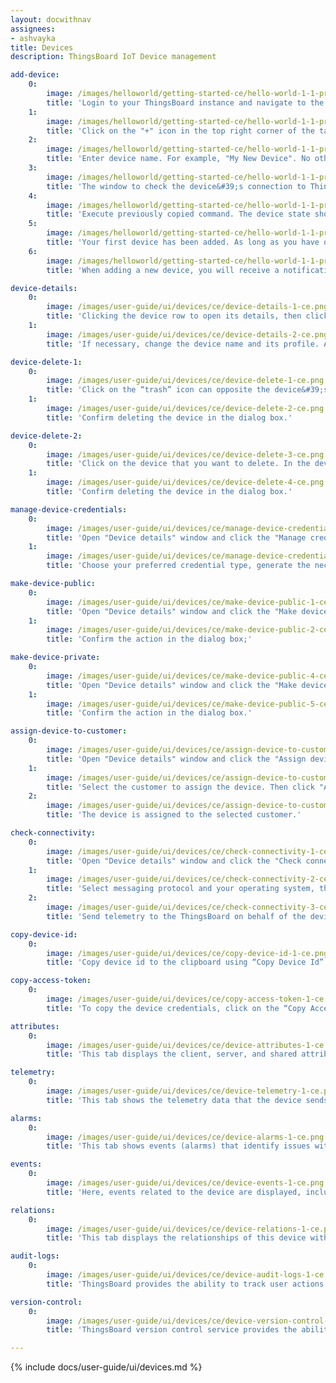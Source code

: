 ```yaml
---
layout: docwithnav
assignees:
- ashvayka
title: Devices
description: ThingsBoard IoT Device management

add-device:
    0:
        image: /images/helloworld/getting-started-ce/hello-world-1-1-provision-device-1-ce.png
        title: 'Login to your ThingsBoard instance and navigate to the "Entities". Then go to the "Devices" page;'
    1:
        image: /images/helloworld/getting-started-ce/hello-world-1-1-provision-device-2-ce.png
        title: 'Click on the "+" icon in the top right corner of the table and then select "Add new device";'
    2:
        image: /images/helloworld/getting-started-ce/hello-world-1-1-provision-device-3-ce.png
        title: 'Enter device name. For example, "My New Device". No other changes required at this time. Click "Add" to add the device;'
    3:
        image: /images/helloworld/getting-started-ce/hello-world-1-1-provision-device-connectivity-1-ce.png
        title: 'The window to check the device&#39;s connection to ThingsBoard will open. This step is optional. Select the messaging protocol and your operating system. Install the necessary client tools and copy the command;'
    4:
        image: /images/helloworld/getting-started-ce/hello-world-1-1-provision-device-connectivity-3-ce.png
        title: 'Execute previously copied command. The device state should be changed from "Inactive" to "Active" and you should see the published "temperature" readings. Then, close connectivity window;'
    5:
        image: /images/helloworld/getting-started-ce/hello-world-1-1-provision-device-4-ce.png
        title: 'Your first device has been added. As long as you have one device. But as new devices are added, they will be added to the top of the table, since the table sort devices using the time of the creation by default;'
    6:
        image: /images/helloworld/getting-started-ce/hello-world-1-1-provision-device-5-ce.png
        title: 'When adding a new device, you will receive a notification. You can view it by clicking on the "bell" icon in the top right corner.'

device-details:
    0:
        image: /images/user-guide/ui/devices/ce/device-details-1-ce.png
        title: 'Clicking the device row to open its details, then click the "pencil" icon in the upper right corner of the dialog;'
    1:
        image: /images/user-guide/ui/devices/ce/device-details-2-ce.png
        title: 'If necessary, change the device name and its profile. Also, you can input label and description, or check the Is gateway box. After editing, click the orange check mark to save all applied changes.'

device-delete-1:
    0:
        image: /images/user-guide/ui/devices/ce/device-delete-1-ce.png
        title: 'Click on the “trash” icon can opposite the device&#39;s name you want to delete.'
    1:
        image: /images/user-guide/ui/devices/ce/device-delete-2-ce.png
        title: 'Confirm deleting the device in the dialog box.'

device-delete-2:
    0:
        image: /images/user-guide/ui/devices/ce/device-delete-3-ce.png
        title: 'Click on the device that you want to delete. In the device details window, click the "Delete device" button;'
    1:
        image: /images/user-guide/ui/devices/ce/device-delete-4-ce.png
        title: 'Confirm deleting the device in the dialog box.'

manage-device-credentials:
    0:
        image: /images/user-guide/ui/devices/ce/manage-device-credentials-1-ce.png
        title: 'Open "Device details" window and click the "Manage credentials" button;'
    1:
        image: /images/user-guide/ui/devices/ce/manage-device-credentials-2-ce.png
        title: 'Choose your preferred credential type, generate the necessary data in the fields, and click "Save".'

make-device-public:
    0:
        image: /images/user-guide/ui/devices/ce/make-device-public-1-ce.png
        title: 'Open "Device details" window and click the "Make device public" button;'
    1:
        image: /images/user-guide/ui/devices/ce/make-device-public-2-ce.png
        title: 'Confirm the action in the dialog box;'

make-device-private: 
    0:
        image: /images/user-guide/ui/devices/ce/make-device-public-4-ce.png
        title: 'Open "Device details" window and click the "Make device private" button;'
    1:
        image: /images/user-guide/ui/devices/ce/make-device-public-5-ce.png
        title: 'Confirm the action in the dialog box.'

assign-device-to-customer:
    0:
        image: /images/user-guide/ui/devices/ce/assign-device-to-customer-1-ce.png
        title: 'Open "Device details" window and click the "Assign device to customer" button;'
    1:
        image: /images/user-guide/ui/devices/ce/assign-device-to-customer-2-ce.png
        title: 'Select the customer to assign the device. Then click "Assign";'
    2:
        image: /images/user-guide/ui/devices/ce/assign-device-to-customer-3-ce.png
        title: 'The device is assigned to the selected customer.'

check-connectivity:
    0:
        image: /images/user-guide/ui/devices/ce/check-connectivity-1-ce.png
        title: 'Open "Device details" window and click the "Check connectivity" button;'
    1:
        image: /images/user-guide/ui/devices/ce/check-connectivity-2-ce.png
        title: 'Select messaging protocol and your operating system, then copy the command;'
    2:
        image: /images/user-guide/ui/devices/ce/check-connectivity-3-ce.png
        title: 'Send telemetry to the ThingsBoard on behalf of the device by executing the command. The device state should be changed from "Inactive" to "Active" and you should see the published "temperature" readings.'

copy-device-id:
    0:
        image: /images/user-guide/ui/devices/ce/copy-device-id-1-ce.png
        title: 'Copy device id to the clipboard using “Copy Device Id” button.'

copy-access-token:
    0:
        image: /images/user-guide/ui/devices/ce/copy-access-token-1-ce.png
        title: 'To copy the device credentials, click on the “Copy Access Token” or “Copy MQTT Credentials” button (depending on your choice of device credentials type).'

attributes:
    0:
        image: /images/user-guide/ui/devices/ce/device-attributes-1-ce.png
        title: 'This tab displays the client, server, and shared attributes of the device. For example, serial number, model, firmware version.'

telemetry:
    0:
        image: /images/user-guide/ui/devices/ce/device-telemetry-1-ce.png
        title: 'This tab shows the telemetry data that the device sends in real-time, such as sensor readings, status, and other measurable variables.'

alarms:
    0:
        image: /images/user-guide/ui/devices/ce/device-alarms-1-ce.png
        title: 'This tab shows events (alarms) that identify issues with your devices.'

events:
    0:
        image: /images/user-guide/ui/devices/ce/device-events-1-ce.png
        title: 'Here, events related to the device are displayed, including system logs, errors, warnings, and other important moments in the device&#39;s lifecycle.'

relations:
    0:
        image: /images/user-guide/ui/devices/ce/device-relations-1-ce.png
        title: 'This tab displays the relationships of this device with other devices, dashboards, assets, and other entities in the ThingsBoard system.'

audit-logs:
    0:
        image: /images/user-guide/ui/devices/ce/device-audit-logs-1-ce.png
        title: 'ThingsBoard provides the ability to track user actions in order to keep an audit log. It is possible to log user actions related to main entities: assets, devices, dashboard, rules, etc.'

version-control:
    0:
        image: /images/user-guide/ui/devices/ce/device-version-control-1-ce.png
        title: 'ThingsBoard version control service provides the ability to export and restore ThingsBoard Entities using Git.'

---
```


{% include docs/user-guide/ui/devices.md %}